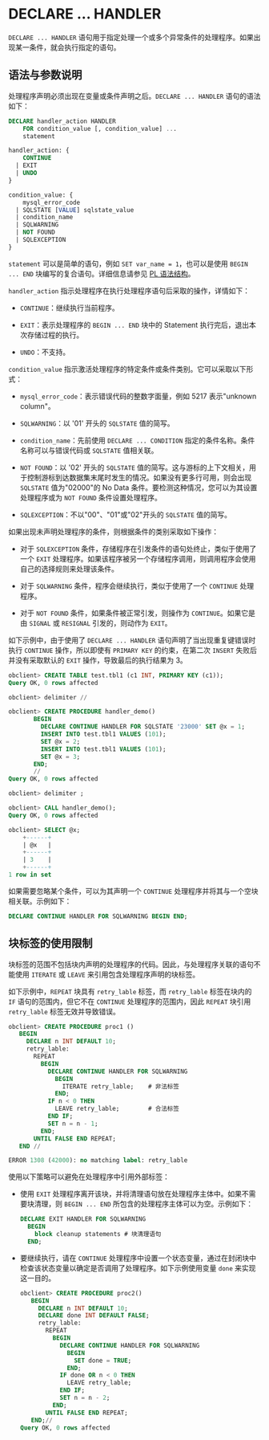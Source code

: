 # DECLARE ... HANDLER 

`DECLARE ... HANDLER` 语句用于指定处理一个或多个异常条件的处理程序。如果出现某一条件，就会执行指定的语句。

## 语法与参数说明 

处理程序声明必须出现在变量或条件声明之后。`DECLARE ... HANDLER` 语句的语法如下：

```sql
DECLARE handler_action HANDLER
    FOR condition_value [, condition_value] ...
    statement

handler_action: {
    CONTINUE
  | EXIT
  | UNDO
}

condition_value: {
    mysql_error_code
  | SQLSTATE [VALUE] sqlstate_value
  | condition_name
  | SQLWARNING
  | NOT FOUND
  | SQLEXCEPTION
}
```


`statement` 可以是简单的语句，例如 `SET var_name = 1`，也可以是使用 `BEGIN ... END` 块编写的复合语句。详细信息请参见 [PL 语法结构](../1.basic-syntax.md)。

`handler_action` 指示处理程序在执行处理程序语句后采取的操作，详情如下：

* `CONTINUE`：继续执行当前程序。

* `EXIT`：表示处理程序的 `BEGIN ... END` 块中的 Statement 执行完后，退出本次存储过程的执行。

* `UNDO`：不支持。


`condition_value` 指示激活处理程序的特定条件或条件类别。它可以采取以下形式：

* `mysql_error_code`：表示错误代码的整数字面量，例如 5217 表示"unknown column"。

* `SQLWARNING`：以 '01' 开头的 `SQLSTATE` 值的简写。

* `condition_name`：先前使用 `DECLARE ... CONDITION` 指定的条件名称。条件名称可以与错误代码或 `SQLSTATE` 值相关联。

* `NOT FOUND`：以 '02' 开头的 `SQLSTATE` 值的简写。这与游标的上下文相关，用于控制游标到达数据集末尾时发生的情况。如果没有更多行可用，则会出现 `SQLSTATE` 值为"02000"的 No Data 条件。要检测这种情况，您可以为其设置处理程序或为 `NOT FOUND` 条件设置处理程序。

* `SQLEXCEPTION`：不以"00"、"01"或"02"开头的 `SQLSTATE` 值的简写。



如果出现未声明处理程序的条件，则根据条件的类别采取如下操作：

* 对于 `SQLEXCEPTION` 条件，存储程序在引发条件的语句处终止，类似于使用了一个 `EXIT` 处理程序。如果该程序被另一个存储程序调用，则调用程序会使用自己的选择规则来处理该条件。

* 对于 `SQLWARNING` 条件，程序会继续执行，类似于使用了一个 `CONTINUE` 处理程序。

* 对于 `NOT FOUND` 条件，如果条件被正常引发，则操作为 `CONTINUE`。如果它是由 `SIGNAL` 或 `RESIGNAL` 引发的，则动作为 `EXIT`。



如下示例中，由于使用了 `DECLARE ... HANDLER` 语句声明了当出现重复键错误时执行 `CONTINUE` 操作，所以即使有 `PRIMARY KEY` 的约束，在第二次 `INSERT` 失败后并没有采取默认的 `EXIT` 操作，导致最后的执行结果为 3。

```sql
obclient> CREATE TABLE test.tbl1 (c1 INT, PRIMARY KEY (c1));
Query OK, 0 rows affected 

obclient> delimiter //

obclient> CREATE PROCEDURE handler_demo()
       BEGIN
         DECLARE CONTINUE HANDLER FOR SQLSTATE '23000' SET @x = 1;
         INSERT INTO test.tbl1 VALUES (101);
         SET @x = 2;
         INSERT INTO test.tbl1 VALUES (101);
         SET @x = 3;
       END;
       //
Query OK, 0 rows affected

obclient> delimiter ;

obclient> CALL handler_demo();
Query OK, 0 rows affected 

obclient> SELECT @x;
    +------+
    | @x   |
    +------+
    | 3    |
    +------+
1 row in set 
```


如果需要忽略某个条件，可以为其声明一个 `CONTINUE` 处理程序并将其与一个空块相关联。示例如下：

```sql
DECLARE CONTINUE HANDLER FOR SQLWARNING BEGIN END;
```


## 块标签的使用限制 

块标签的范围不包括块内声明的处理程序的代码。因此，与处理程序关联的语句不能使用 `ITERATE` 或 `LEAVE` 来引用包含处理程序声明的块标签。

如下示例中，`REPEAT` 块具有 `retry_lable` 标签，而 `retry_lable` 标签在块内的 `IF` 语句的范围内，但它不在 `CONTINUE` 处理程序的范围内，因此 `REPEAT` 块引用 `retry_lable` 标签无效并导致错误。

```sql
obclient> CREATE PROCEDURE proc1 ()
   BEGIN
     DECLARE n INT DEFAULT 10;
     retry_lable:
       REPEAT
         BEGIN
           DECLARE CONTINUE HANDLER FOR SQLWARNING
             BEGIN
               ITERATE retry_lable;    # 非法标签
             END;
           IF n < 0 THEN
             LEAVE retry_lable;        # 合法标签
           END IF;
           SET n = n - 1;
         END;
       UNTIL FALSE END REPEAT;
   END //

ERROR 1308 (42000): no matching label: retry_lable
```

使用以下策略可以避免在处理程序中引用外部标签：

* 使用 `EXIT` 处理程序离开该块，并将清理语句放在处理程序主体中。如果不需要块清理，则 `BEGIN ... END` 所包含的处理程序主体可以为空。示例如下：

  ```sql
  DECLARE EXIT HANDLER FOR SQLWARNING
    BEGIN
      block cleanup statements # 块清理语句
    END;
  ```
 

* 要继续执行，请在 `CONTINUE` 处理程序中设置一个状态变量，通过在封闭块中检查该状态变量以确定是否调用了处理程序。如下示例使用变量 `done` 来实现这一目的。

  ```sql
  obclient> CREATE PROCEDURE proc2()
     BEGIN
       DECLARE n INT DEFAULT 10;
       DECLARE done INT DEFAULT FALSE;
       retry_lable:
         REPEAT
           BEGIN
             DECLARE CONTINUE HANDLER FOR SQLWARNING
               BEGIN
                 SET done = TRUE;
               END;
             IF done OR n < 0 THEN
               LEAVE retry_lable;
             END IF;
             SET n = n - 2;
           END;
         UNTIL FALSE END REPEAT;
     END;//
  Query OK, 0 rows affected
  ```

